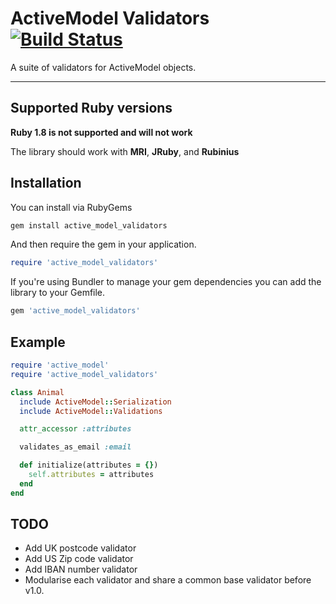 # ActiveModel Validators [![Build Status](https://secure.travis-ci.org/jcf/active_model_validators.png?branch=master)](http://travis-ci.org/jcf/active_model_validators)

A suite of validators for ActiveModel objects.

---

## Supported Ruby versions

**Ruby 1.8 is not supported and will not work**

The library should work with **MRI**, **JRuby**, and **Rubinius**

## Installation

You can install via RubyGems

``` sh
gem install active_model_validators
```

And then require the gem in your application.

``` ruby
require 'active_model_validators'
```

If you're using Bundler to manage your gem dependencies you can add the
library to your Gemfile.

``` ruby
gem 'active_model_validators'
```

## Example

``` ruby
require 'active_model'
require 'active_model_validators'

class Animal
  include ActiveModel::Serialization
  include ActiveModel::Validations

  attr_accessor :attributes

  validates_as_email :email

  def initialize(attributes = {})
    self.attributes = attributes
  end
end
```

## TODO

- Add UK postcode validator
- Add US Zip code validator
- Add IBAN number validator
- Modularise each validator and share a common base validator before v1.0.
